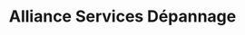 ---
title: "Alliance Services Dépannage"
url: /juvisy-sur-orge/alliance-services-depannage/
shop: électronique
---